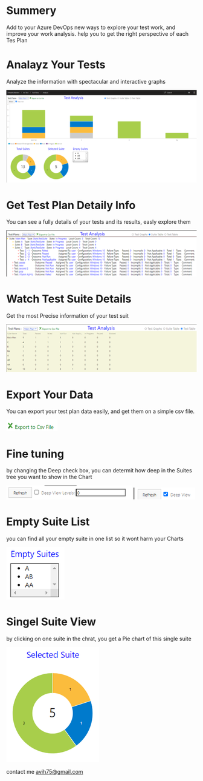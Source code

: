 # Summery

Add to your Azure DevOps new ways to explore your test work, and improve your work analysis.
help you to get the right perspective of each Tes Plan

# Analayz Your Tests

Analyze the information with spectacular and interactive graphs

![Layout Customization](images/D.png)

# Get Test Plan Detaily Info

You can see a fully details of your tests and its results, easly explore them

![Layout Customization](images/B.png)

# Watch Test Suite Details

Get the most Precise information of your test suit

![Layout Customization](images/C.png)

# Export Your Data

You can export your test plan data easily, and get them on a simple csv file.

![Layout Customization](images/E.png)

# Fine tuning 

by changing the Deep check box, you can determit how deep in the Suites tree you want to show in the Chart

![Layout Customization](images/H.png)
![Layout Customization](images/I.png)

# Empty Suite List

you can find all your empty suite in one list so it wont harm your Charts

![Layout Customization](images/F.png)

# Singel Suite View

by clicking on one suite in the chrat, you get a Pie chart of this single suite

![Layout Customization](images/G.png)

contact me avih75@gmail.com